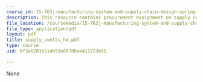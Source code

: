 ```yaml
---
course_id: 15-763j-manufacturing-system-and-supply-chain-design-spring-2005
description: This resource contains procurement assignment on supply contract.
file_location: /coursemedia/15-763j-manufacturing-system-and-supply-chain-design-spring-2005/6f3a6201b514b53e8f7d8ae411723b95_supply_contts_hw.pdf
file_type: application/pdf
layout: pdf
title: supply_contts_hw.pdf
type: course
uid: 6f3a6201b514b53e8f7d8ae411723b95

---
```

None